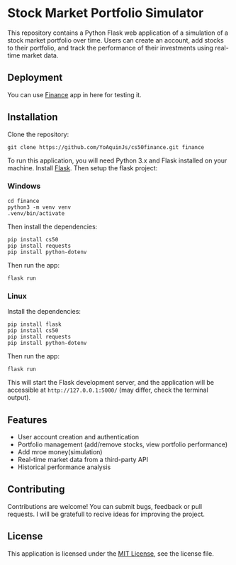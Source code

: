 # Stock Market Portfolio Simulator

This repository contains a Python Flask web application of a simulation of a stock market portfolio over time. Users can create an account, add stocks to their portfolio, and track the performance of their investments using real-time market data.

## Deployment

You can use [Finance]() app in here for testing it.

## Installation

Clone the repository:
```
git clone https://github.com/YoAquinJs/cs50finance.git finance
```
To run this application, you will need Python 3.x and Flask installed on your machine. Install [Flask](https://flask.palletsprojects.com/en/2.2.x/installation/). Then setup the flask project:
### Windows
```
cd finance
python3 -m venv venv
.venv/bin/activate
```
Then install the dependencies:
```
pip install cs50
pip install requests
pip install python-dotenv

```
Then run the app:
```
flask run
```
### Linux
Install the dependencies:
```
pip install flask
pip install cs50
pip install requests
pip install python-dotenv
```
Then run the app:
```
flask run
```

This will start the Flask development server, and the application will be accessible at `http://127.0.0.1:5000/` (may differ, check the terminal output).

## Features

- User account creation and authentication
- Portfolio management (add/remove stocks, view portfolio performance)
- Add mroe money(simulation) 
- Real-time market data from a third-party API
- Historical performance analysis

## Contributing

Contributions are welcome! You can submit bugs, feedback or pull requests. I will be gratefull to recive ideas for improving the project.

## License

This application is licensed under the [MIT License](https://opensource.org/licenses/MIT), see the license file.